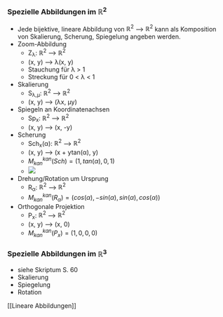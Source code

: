 ### Spezielle Abbildungen im $ℝ^2$
+ Jede bijektive, lineare Abbildung von $ℝ^2$ --> $ℝ^2$ kann als Komposition von Skalierung, Scherung, Spiegelung angeben werden.
+ Zoom-Abbildung
	+ Z<sub>λ</sub>: $ℝ^2$ --> $ℝ^2$
	+ (x, y) --> λ(x, y)
	+ Stauchung für λ > 1
	+ Streckung für 0 < λ < 1
+ Skalierung
	+ S<sub>λ,μ</sub>: $ℝ^2$ --> $ℝ^2$
	+ (x, y) --> (λx, μy)
+ Spiegeln an Koordinatenachsen
	+ Sp<sub>x</sub>: $ℝ^2$ --> $ℝ^2$
	+ (x, y) --> (x, -y)
+ Scherung
	+ Sch<sub>x</sub>(α): $ℝ^2$ --> $ℝ^2$
	+ (x, y) --> (x + ytan(α), y)
	+ $M^{kan}_{kan}(Sch)=(1,tan(α),0,1)$
	+ ![](Pasted%20image%2020211205182450.png)
+ Drehung/Rotation um Ursprung
	+ R<sub>α</sub>: $ℝ^2$ --> $ℝ^2$
	+ $M^{kan}_{kan}(R_α)=(cos(α),-sin(α),sin(α),cos(α))$
+ Orthogonale Projektion
	+ P<sub>x</sub>: $ℝ^2$ --> $ℝ^2$
	+ (x, y) --> (x, 0)
	+ $M^{kan}_{kan}(P_x)=(1,0,0,0)$

### Spezielle Abbildungen im $ℝ^3$
+ siehe Skriptum S. 60
+ Skalierung
+ Spiegelung
+ Rotation

[[Lineare Abbildungen]]